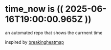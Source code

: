 # time_now is (( 2025-06-16T19:00:00.965Z ))

an automated repo that shows the currnent time

inspired by [breakingheatmap](https://github.com/breakingheatmap/breakingheatmap)